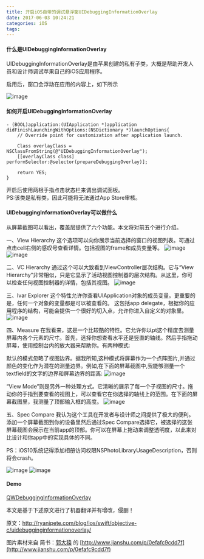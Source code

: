 ```yaml
---
title: 开启iOS自带的调试悬浮窗UIDebuggingInformationOverlay
date: 2017-06-03 10:24:21
categories: iOS
tags:
---
```


#### 什么是UIDebuggingInformationOverlay
UIDebuggingInformationOverlay是由苹果创建的私有子类，大概是帮助开发人员和设计师调试苹果自己的iOS应用程序。

启用后，窗口会浮动在应用的内容上，如下所示

![image](http://upload-images.jianshu.io/upload_images/1488825-279074db866c0051.png?imageMogr2/auto-orient/strip%7CimageView2/2/w/1240)

<!-- more -->

#### 如何开启UIDebuggingInformationOverlay

```
- (BOOL)application:(UIApplication *)application didFinishLaunchingWithOptions:(NSDictionary *)launchOptions{
    // Override point for customization after application launch.

    Class overlayClass = NSClassFromString(@"UIDebuggingInformationOverlay");
    [[overlayClass class] performSelector:@selector(prepareDebuggingOverlay)];

    return YES;
}
```
开启后使用两根手指点击状态栏来调出调试面板。      
PS:该类是私有类，因此可能将无法通过App Store审核。

#### UIDebuggingInformationOverlay可以做什么

从屏幕截图可以看出，覆盖层提供了六个功能。本文将对前五个进行介绍。

一、View Hierarchy
这个选项可以向你展示当前选择的窗口的视图列表。可通过点击cell右侧的感叹号查看详情。包括视图的frame和成员变量等。
![image](http://upload-images.jianshu.io/upload_images/1210359-9823a941c7bc9c33.png?imageMogr2/auto-orient/strip%7CimageView2/2/w/320)
![image](http://upload-images.jianshu.io/upload_images/1210359-bc74b8cfbf8086e8.png?imageMogr2/auto-orient/strip%7CimageView2/2/w/320)

二、VC Hierarchy
通过这个可以大致看到ViewController层次结构。它与“View Hierarchy”非常相似，只是它显示了活动视图控制器的层次结构。从这里，你可以检查任何视图控制器的详情，包括其视图。
![image](http://upload-images.jianshu.io/upload_images/1210359-7bb08a7735cde2b9.png?imageMogr2/auto-orient/strip%7CimageView2/2/w/320)

三、Ivar Explorer
这个特性允许你查看UIApplication对象的成员变量。更重要的是，任何一个对象的变量都是可以被查看的。
这包括app delegate，根据你的应用程序的结构，可能会提供一个很好的切入点，允许你进入自定义的对象里。
![image](http://upload-images.jianshu.io/upload_images/1210359-0b736ab1044c5eeb.png?imageMogr2/auto-orient/strip%7CimageView2/2/w/320)

四、Measure
在我看来，这是一个比较酷的特性。它允许你以pt这个精度去测量屏幕内各个元素的尺寸。首先，选择你想查看水平还是竖直的轴线。然后手指拖动屏幕，使用控制台内的放大器来帮助你。有两种模式:

默认的模式忽略了视图边界。据我所知,这种模式将屏幕作为一个点阵图片,并通过颜色的变化作为潜在的测量边界。例如,在下面的屏幕截图中,我能够测量一个textfield的文字的边界和屏幕边界的距离:
![image](http://upload-images.jianshu.io/upload_images/1210359-eda3e4204238ee3f.png?imageMogr2/auto-orient/strip%7CimageView2/2/w/320)

“View Mode”则是另外一种处理方式。它清晰的展示了每一个子视图的尺寸。拖动你的手指到要查看的视图上，可以查看它在你选择的轴线上的范围。在下面的屏幕截图里，我测量了顶部输入框的高度。
![image](http://upload-images.jianshu.io/upload_images/1210359-ad07ed6f80fb69a2.png?imageMogr2/auto-orient/strip%7CimageView2/2/w/320)

五、Spec Compare
我认为这个工具在开发者与设计师之间提供了极大的便利。添加一个屏幕截图到你的设备里然后通过Spec Compare选择它，被选择的这张屏幕截图会展示在当前app的顶部。你可以在屏幕上拖动来调整透明度，以此来对比设计和你app中的实现具体的不同。

PS：iOS10系统记得添加相册访问权限NSPhotoLibraryUsageDescription，否则将会crash。

![image](http://upload-images.jianshu.io/upload_images/1210359-6eb68cbc90b1abac.png?imageMogr2/auto-orient/strip%7CimageView2/2/w/320)
![image](http://upload-images.jianshu.io/upload_images/1210359-1a1439d885a31255.png?imageMogr2/auto-orient/strip%7CimageView2/2/w/320)

#### Demo
[QWDebuggingInformationOverlay](https://github.com/quanweiwang/QWDebuggingInformationOverlay)

本文是基于下述原文进行了机器翻译并有增改，侵删！

原文：http://ryanipete.com/blog/ios/swift/objective-c/uidebugginginformationoverlay/

图片素材来自
简书：[郭大猿](http://www.jianshu.com/u/abdec57edfa1) 的 [http://www.jianshu.com/p/0efafc9cdd7f](http://www.jianshu.com/p/0efafc9cdd7f)
